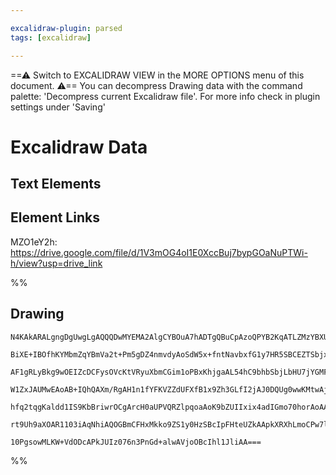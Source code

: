 ```yaml
---

excalidraw-plugin: parsed
tags: [excalidraw]

---
```

==⚠  Switch to EXCALIDRAW VIEW in the MORE OPTIONS menu of this document. ⚠== You can decompress Drawing data with the command palette: 'Decompress current Excalidraw file'. For more info check in plugin settings under 'Saving'



# Excalidraw Data

## Text Elements
## Element Links
MZO1eY2h: https://drive.google.com/file/d/1V3mOG4oI1E0XccBuj7bypGOaNuPTWi-h/view?usp=drive_link

%%
## Drawing
```compressed-json
N4KAkARALgngDgUwgLgAQQQDwMYEMA2AlgCYBOuA7hADTgQBuCpAzoQPYB2KqATLZMzYBXUtiRoIACyhQ4zZAHoFAc0JRJQgEYA6bGwC2CgF7N6hbEcK4OCtptbErHALRY8RMpWdx8Q1TdIEfARcZgRmBShcZQUebQBGeISaOiCEfQQOKGZuAG1wMFAwYogSbggAWQAtAHl4hABNHkkU4shYRHL0zQRiYlxNYNaSzG5nAA4eABZtKamAdgBWHnGA

BiXE+IBOfhKYMbmZqYBmVa2t+Pm5gDZ4nmvdyAoSdW5x+fntNavbxfG1y7HR5SBCEZTSbjxY6LGarcanBZTHh3HjHebA6zKIZoVbA5hQUhsADWCAAwmx8GxSOUAMT1elIYGaXDYInKQlCDjEcmU6kSAnWZhwXCBLLDSAAM0I+HwAGVYNj0IIPOKIPjCSSAOovFpoPgFAQE4kIeUwRVqillYEc8EccI5NDxYFsYXYNT7R2rXEGiDs4RwACSxAdqFy

AF1gRLyBkg9wOEIZcDCFysOVcKtVRyuXbmCGim1oPBxKhjgaAL54hC9bhbSbjLbHU7jYGMFjsLhoObon2t1icABynDE3EWq3u8Wu529BcIzAAImkoNW0BKCGEmcIuQBRYIZLIh8PAoRwfpL4iQpbjCdTeKj1ZTHY+ogcInlaSyeRKMiERjaZRsNgsQQXQDAUKVggUYgFHiAA1Y59BqABxKY2ADeIt1WAANbBsAAISEAAreZNHgRCalwfshAABQAF

W1ZxJAUMwEAoAB+IQhQAXm/RgAH1n1fYFKVZZdUFXfB1x9Zh3GLfI2jAJ0DQUg0wwKMtwAjOhcDgOB5VwJduHzaBJHSYsICIcEoGGBhCBY3CWTZLNuQpKlaQldyPOs7ARFFKAAyXfR5Q1MkXL5dA6QQBkvJ8zI/IC+zWT9TlnN5coBQ4IURVi6LSF8/z0gAMWlOUFTM5UrQKCBvNy2L8sCo0tR1bh9RKaq8oCoLjVNc1yvPXYqpirI6oAJWEW17U

hfq2tqgKaldd1IS9KbBriwrOCgArcH0aUPVQRZlpqoaAoK9bZUIIxix4adIGmo70horAoAAQQsjt0GCCUrIO9r0j00hntytgKBM3BzzQeNE0q27Vv0LcuSewHgZCMH0BFQkqG+mb0gR9GaKLconOs6TCRlTC3gWbQYXma4pnea55hWcYpn64mKXwBoR1RbRrmuVZlj+C4tmWB5KqMAD9EMnsCCEYtVm5hFVmuNTMbu/RRuSnMQwgQn+vZEgzou5r

rt9Uh9aXOAR1103iAqNhiAQOGBmCFHxMkko9ZS1y0HzSBcIpFHteUZkAApkXRXhLmoCPw7lxYAEpVWGhBlATEUCaD3BQ9OKPUVxXhs9QWOE+VqGVs6kk5qgdsQwh/B+qjLaECTlNTY4ZRJYLTIndEgkZeBbAiAttBe4QYEOEb7gR+dIQoGfYsR5Lko7AIhBsGyWVx7gW37cdwZRNd0fKpZKvGBogD8A7koOjKtI1/bVVvPxAw8c6cGEzrp82BEl2

10PgsowMLKW+VdODcAPkJUIz076n3PnGd+alwAVjoOBcIhl1JliAA===
```
%%